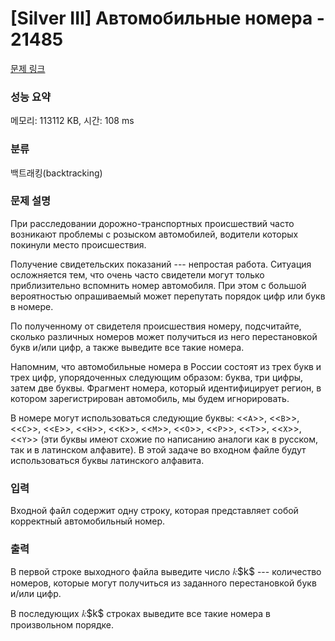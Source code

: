 # [Silver III] Автомобильные номера - 21485 

[문제 링크](https://www.acmicpc.net/problem/21485) 

### 성능 요약

메모리: 113112 KB, 시간: 108 ms

### 분류

백트래킹(backtracking)

### 문제 설명

<p>При расследовании дорожно-транспортных происшествий часто возникают проблемы с розыском автомобилей, водители которых покинули место происшествия.</p>

<p>Получение свидетельских показаний --- непростая работа. Ситуация осложняется тем, что очень часто свидетели могут только приблизительно вспомнить номер автомобиля. При этом с большой вероятностью опрашиваемый может перепутать порядок цифр или букв в номере.</p>

<p>По полученному от свидетеля происшествия номеру, подсчитайте, сколько различных номеров может получиться из него перестановкой букв и/или цифр, а также выведите все такие номера.</p>

<p>Напомним, что автомобильные номера в России состоят из трех букв и трех цифр, упорядоченных следующим образом: буква, три цифры, затем две буквы. Фрагмент номера, который идентифицирует регион, в котором зарегистрирован автомобиль, мы будем игнорировать.</p>

<p>В номере могут использоваться следующие буквы: <<<code>A</code>>>, <<<code>B</code>>>, <<<code>C</code>>>, <<<code>E</code>>>, <<<code>H</code>>>, <<<code>K</code>>>, <<<code>M</code>>>, <<<code>O</code>>>, <<<code>P</code>>>, <<<code>T</code>>>, <<<code>X</code>>>, <<<code>Y</code>>> (эти буквы имеют схожие по написанию аналоги как в русском, так и в латинском алфавите). В этой задаче во входном файле будут использоваться буквы латинского алфавита.</p>

### 입력 

 <p>Входной файл содержит одну строку, которая представляет собой корректный автомобильный номер.</p>

### 출력 

 <p>В первой строке выходного файла выведите число <mjx-container class="MathJax" jax="CHTML" style="font-size: 109%; position: relative;"><mjx-math class="MJX-TEX" aria-hidden="true"><mjx-mi class="mjx-i"><mjx-c class="mjx-c1D458 TEX-I"></mjx-c></mjx-mi></mjx-math><mjx-assistive-mml unselectable="on" display="inline"><math xmlns="http://www.w3.org/1998/Math/MathML"><mi>k</mi></math></mjx-assistive-mml><span aria-hidden="true" class="no-mathjax mjx-copytext">$k$</span></mjx-container> --- количество номеров, которые могут получиться из заданного перестановкой букв и/или цифр.</p>

<p>В последующих <mjx-container class="MathJax" jax="CHTML" style="font-size: 109%; position: relative;"><mjx-math class="MJX-TEX" aria-hidden="true"><mjx-mi class="mjx-i"><mjx-c class="mjx-c1D458 TEX-I"></mjx-c></mjx-mi></mjx-math><mjx-assistive-mml unselectable="on" display="inline"><math xmlns="http://www.w3.org/1998/Math/MathML"><mi>k</mi></math></mjx-assistive-mml><span aria-hidden="true" class="no-mathjax mjx-copytext">$k$</span></mjx-container> строках выведите все такие номера в произвольном порядке.</p>

